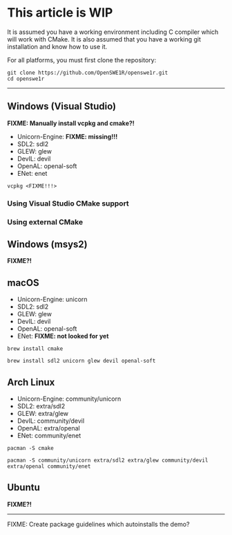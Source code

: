 # This article is WIP

It is assumed you have a working environment including C compiler which will work with CMake.
It is also assumed that you have a working git installation and know how to use it.

For all platforms, you must first clone the repository:

```
git clone https://github.com/OpenSWE1R/openswe1r.git
cd openswe1r
```

---

## Windows (Visual Studio)

**FIXME: Manually install vcpkg and cmake?!**

* Unicorn-Engine: **FIXME: missing!!!**
* SDL2: sdl2
* GLEW: glew
* DevIL: devil
* OpenAL: openal-soft
* ENet: enet

```
vcpkg <FIXME!!!>
```

### Using Visual Studio CMake support

### Using external CMake

## Windows (msys2)

**FIXME?!**

## macOS

* Unicorn-Engine: unicorn
* SDL2: sdl2
* GLEW: glew
* DevIL: devil
* OpenAL: openal-soft
* ENet: **FIXME: not looked for yet**

```
brew install cmake
```

```
brew install sdl2 unicorn glew devil openal-soft
```

## Arch Linux

* Unicorn-Engine: community/unicorn
* SDL2: extra/sdl2
* GLEW: extra/glew
* DevIL: community/devil
* OpenAL: extra/openal
* ENet: community/enet

```
pacman -S cmake
```

```
pacman -S community/unicorn extra/sdl2 extra/glew community/devil extra/openal community/enet
```

## Ubuntu

**FIXME?!**

---

FIXME: Create package guidelines which autoinstalls the demo?